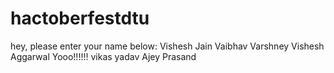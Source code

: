 # hactoberfestdtu
hey, please enter your name below:
Vishesh Jain 
Vaibhav Varshney
Vishesh Aggarwal Yooo!!!!!!
vikas yadav
Ajey Prasand
